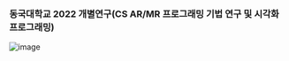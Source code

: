 ### 동국대학교 2022 개별연구(CS AR/MR 프로그래밍 기법 연구 및 시각화 프로그래밍)
![image](https://user-images.githubusercontent.com/81746705/190394283-a7ca78fb-8bb0-41c6-b476-f8f84c8c9573.png)
